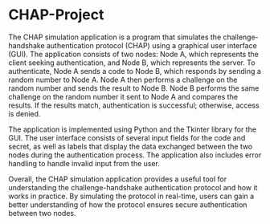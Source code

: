 # CHAP-Project

The CHAP simulation application is a program that simulates the challenge-handshake authentication protocol (CHAP) using a graphical user interface (GUI). 
The application consists of two nodes: Node A, which represents the client seeking authentication, and Node B, which represents the server. 
To authenticate, Node A sends a code to Node B, which responds by sending a random number to Node A. 
Node A then performs a challenge on the random number and sends the result to Node B. 
Node B performs the same challenge on the random number it sent to Node A and compares the results. 
If the results match, authentication is successful; otherwise, access is denied.

The application is implemented using Python and the Tkinter library for the GUI. 
The user interface consists of several input fields for the code and secret, as well as labels that display the data exchanged between the two nodes during the authentication process. 
The application also includes error handling to handle invalid input from the user.

Overall, the CHAP simulation application provides a useful tool for understanding the challenge-handshake authentication protocol and how it works in practice. 
By simulating the protocol in real-time, users can gain a better understanding of how the protocol ensures secure authentication between two nodes.
